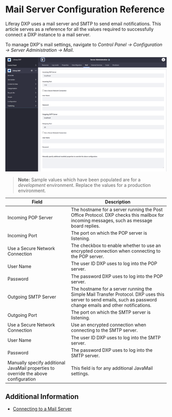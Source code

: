 # Mail Server Configuration Reference

Liferay DXP uses a mail server and SMTP to send email notifications. This article serves as a reference for all the values required to successfully connect a DXP instance to a mail server.

To manage DXP's mail settings, navigate to *Control Panel &rarr; Configuration &rarr; Server Administration &rarr; Mail*.

![Configuring a Mail Server](./mail-server-configuration-reference/images/01.png)

> **Note:** Sample values which have been populated are for a _development_ environment. Replace the values for a production environment.

| Field | Description |
| --- | --- |
| Incoming POP Server | The hostname for a server running the Post Office Protocol. DXP checks this mailbox for incoming messages, such as message board replies. |
| Incoming Port | The port on which the POP server is listening. |
| Use a Secure Network Connection | The checkbox to enable whether to use an encrypted connection when connecting to the POP server. |
| User Name | The user ID DXP uses to log into the POP server. |
| Password | The password DXP uses to log into the POP server. |
| Outgoing SMTP Server | The hostname for a server running the Simple Mail Transfer Protocol. DXP uses this server to send emails, such as password change emails and other notifications. |
| Outgoing Port | The port on which the SMTP server is listening. |
| Use a Secure Network Connection | Use an encrypted connection when connecting to the SMTP server. |
| User Name | The user ID DXP uses to log into the SMTP server. |
| Password | The password DXP uses to log into the SMTP server. |
| Manually specify additional JavaMail properties to override the above configuration| This field is for any additional JavaMail settings. |

## Additional Information

* [Connecting to a Mail Server](../02-setting-up-liferay-dxp/connecting-to-a-mail-server.md)
